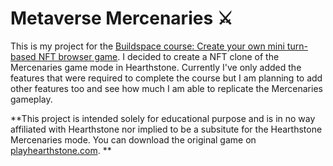 # Metaverse Mercenaries ⚔️

This is my project for the [Buildspace course: Create your own mini turn-based NFT browser game](https://buildspace.so/).
I decided to create a NFT clone of the Mercenaries game mode in Hearthstone. Currently I've only added the features that were required to complete the course but I am planning to add other features too and see how much I am able to replicate the Mercenaries gameplay.

**This project is intended solely for educational purpose and is in no way affiliated with Hearthstone nor implied to be a subsitute for the Hearthstone Mercenaries mode. You can download the original game on [playhearthstone.com](https://playhearthstone.com/en-us).
**